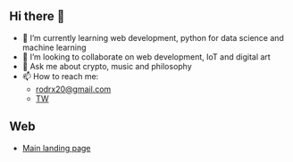 ## Hi there 👋

- 🌱 I’m currently learning web development, python for data science and machine learning
- 👯 I’m looking to collaborate on web development, IoT and digital art
- 💬 Ask me about crypto, music and philosophy 
- 📫 How to reach me: 
    - rodrx20@gmail.com
    - [TW](https://twitter.com/rdrx_)

## Web

* [Main landing page](https://8puss.github.io/static/EN/englishversion.html)
